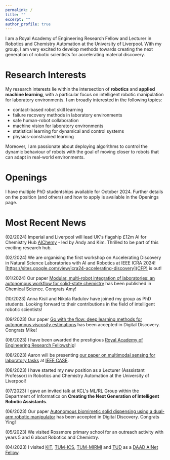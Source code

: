 ```yaml
---
permalink: /
title: ""
excerpt: ""
author_profile: true
---
```


I am a Royal Academy of Engineering Research Fellow and Lecturer in Robotics and Chemistry Automation at the University of Liverpool. With my group, I am very excited to develop methods towards creating the next generation of robotic scientists for accelerating material discovery. 

# Research Interests

My research interests lie within the intersection of **robotics** and **applied machine learning**, with a particular focus on intelligent robotic manipulation for laboratory environments. I am broadly interested in the following topics: 

* contact-based robot skill learning
* failure recovery methods in laboratory environments
* safe human-robot collaboration 
* machine vision for laboratory environments
* statistical learning for dynamical and control systems
* physics-constrained learning

Moreover, I am passionate about deploying algorithms to control the dynamic behaviour of robots with the goal of moving closer to robots that can adapt in real-world environments.

# Openings

I have multiple PhD studentships available for October 2024. Further details on the position (and others) and how to apply is available in the Openings page.

# Most Recent News

(02/2024) Imperial and Liverpool will lead UK's flagship £12m AI for Chemistry Hub [AIChemy](https://www.ukri.org/news/100m-boost-in-ai-research-will-propel-transformative-innovations/) - led by Andy and Kim. Thrilled to be part of this exciting research hub.

(02/2024) We are organising the first workshop on Accelerating Discovery in Natural Science Laboratories with AI and Robotics at IEEE ICRA 2024! [https://sites.google.com/view/icra24-accelerating-discovery](CFP) is out!

(01/2024) Our paper [Modular, multi-robot integration of laboratories: an autonomous workflow for solid-state chemistry](https://pubs.rsc.org/en/content/articlehtml/2024/sc/d3sc06206f) has been published in Chemical Science. Congrats Amy!

(10/2023) Anna Kisil and Nikola Radulov have joined my group as PhD students. Looking forward to their contributions in the field of intelligent robotic scientists!

(09/2023) Our paper [Go with the flow: deep learning methods for autonomous viscosity estimations](https://pubs.rsc.org/en/content/articlelanding/2023/DD/D3DD00109A) has been accepted in Digital Discovery. Congrats Mike!

(08/2023) I have been awarded the prestigious [Royal Academy of Engineering Research Fellowship](https://raeng.org.uk/news/academy-announces-latest-research-fellowship-awardees)!

(08/2023) Aaron will be presenting [our paper on multimodal sensing for laboratory tasks](https://arxiv.org/pdf/2307.00671.pdf) at [IEEE CASE](https://case2023.org/).

(08/2023) I have started my new position as a Lecturer (Asssistant Professor) in Robotics and Chemistry Automation at the University of Liverpool!

(07/2023) I gave an invited talk at KCL's ML/RL Group within the Department of Informatics on __Creating the Next Generation of Intelligent Robotic Assistants__.

(06/2023) Our paper [Autonomous biomimetic solid dispensing using a dual-arm robotic manipulator](https://pubs.rsc.org/en/content/articlehtml/2023/dd/d3dd00075c) has been accepted in Digital Discovery. Congrats Ying!

(05/2023) We visited Rossmore primary school for an outreach activity with years 5 and 6 about Robotics and Chemistry.

(04/2023) I visited [KIT](https://h2t.anthropomatik.kit.edu/), [TUM-ICS](https://www.ce.cit.tum.de/ics/home/), [TUM-MIRMI](https://www.mirmi.tum.de/en/mirmi/news/article/dr-gabriella-pizzuto-university-of-liverpool-talks-on-creating-intelligent-robot-chemistry-assistants-at-tum-mirmi/) and [TUD](https://www.ccps.tu-darmstadt.de/events_ccps/ccps_seminar/ccps_seminars_2023/07_gabriella_pizzuto.en.jsp) as a [DAAD AINet Fellow](https://www.daad.de/en/the-daad/postdocnet/fellows/fellows/).

